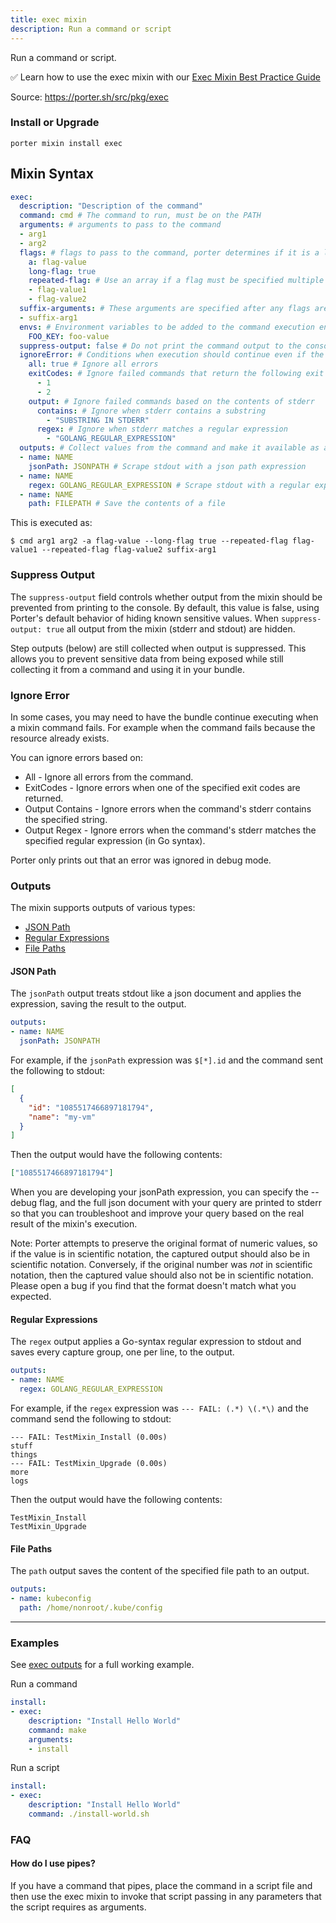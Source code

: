 ```yaml
---
title: exec mixin
description: Run a command or script
---
```


Run a command or script.

✅ Learn how to use the exec mixin with our [Exec Mixin Best Practice Guide](/docs(/docs/best-practices/exec-mixin/))

Source: https://porter.sh/src/pkg/exec

### Install or Upgrade
```
porter mixin install exec
```

## Mixin Syntax

```yaml
exec:
  description: "Description of the command"
  command: cmd # The command to run, must be on the PATH
  arguments: # arguments to pass to the command
  - arg1
  - arg2
  flags: # flags to pass to the command, porter determines if it is a long (--flag) or short flag (-f)
    a: flag-value
    long-flag: true
    repeated-flag: # Use an array if a flag must be specified multiple times with different values
    - flag-value1
    - flag-value2
  suffix-arguments: # These arguments are specified after any flags are passed
  - suffix-arg1
  envs: # Environment variables to be added to the command execution environment
    FOO_KEY: foo-value
  suppress-output: false # Do not print the command output to the console
  ignoreError: # Conditions when execution should continue even if the command fails
    all: true # Ignore all errors 
    exitCodes: # Ignore failed commands that return the following exit codes
      - 1
      - 2
    output: # Ignore failed commands based on the contents of stderr
      contains: # Ignore when stderr contains a substring
        - "SUBSTRING IN STDERR"
      regex: # Ignore when stderr matches a regular expression
        - "GOLANG_REGULAR_EXPRESSION"
  outputs: # Collect values from the command and make it available as an output
  - name: NAME
    jsonPath: JSONPATH # Scrape stdout with a json path expression
  - name: NAME
    regex: GOLANG_REGULAR_EXPRESSION # Scrape stdout with a regular expression
  - name: NAME
    path: FILEPATH # Save the contents of a file
```

This is executed as:

```
$ cmd arg1 arg2 -a flag-value --long-flag true --repeated-flag flag-value1 --repeated-flag flag-value2 suffix-arg1
```

### Suppress Output

The `suppress-output` field controls whether output from the mixin should be
prevented from printing to the console. By default, this value is false, using
Porter's default behavior of hiding known sensitive values. When 
`suppress-output: true` all output from the mixin (stderr and stdout) are hidden.

Step outputs (below) are still collected when output is suppressed. This allows
you to prevent sensitive data from being exposed while still collecting it from
a command and using it in your bundle.

### Ignore Error

In some cases, you may need to have the bundle continue executing when a mixin command fails.
For example when the command fails because the resource already exists.

You can ignore errors based on:

* All - Ignore all errors from the command.
* ExitCodes - Ignore errors when one of the specified exit codes are returned.
* Output Contains - Ignore errors when the command's stderr contains the specified string.
* Output Regex - Ignore errors when the command's stderr matches the specified regular expression (in Go syntax).

Porter only prints out that an error was ignored in debug mode.

### Outputs

The mixin supports outputs of various types:

* [JSON Path](#json-path)
* [Regular Expressions](#regular-expressions)
* [File Paths](#file-paths)


#### JSON Path

The `jsonPath` output treats stdout like a json document and applies the expression, saving the result to the output.

```yaml
outputs:
- name: NAME
  jsonPath: JSONPATH
```

For example, if the `jsonPath` expression was `$[*].id` and the command sent the following to stdout: 

```json
[
  {
    "id": "1085517466897181794",
    "name": "my-vm"
  }
]
```

Then the output would have the following contents:

```json
["1085517466897181794"]
```

When you are developing your jsonPath expression, you can specify the --debug
flag, and the full json document with your query are printed to stderr so that you
can troubleshoot and improve your query based on the real result of the mixin's
execution.

Note: Porter attempts to preserve the original format of numeric values, so if the value
is in scientific notation, the captured output should also be in scientific notation.
Conversely, if the original number was _not_ in scientific notation, then the captured
value should also not be in scientific notation. Please open a bug if you find that the
format doesn't match what you expected.

#### Regular Expressions

The `regex` output applies a Go-syntax regular expression to stdout and saves every capture group, one per line, to the output.

```yaml
outputs:
- name: NAME
  regex: GOLANG_REGULAR_EXPRESSION
```

For example, if the `regex` expression was `--- FAIL: (.*) \(.*\)` and the command send the following to stdout:

```
--- FAIL: TestMixin_Install (0.00s)
stuff
things
--- FAIL: TestMixin_Upgrade (0.00s)
more
logs
```

Then the output would have the following contents:

```
TestMixin_Install
TestMixin_Upgrade
```

#### File Paths

The `path` output saves the content of the specified file path to an output.

```yaml
outputs:
- name: kubeconfig
  path: /home/nonroot/.kube/config
```

---

### Examples

See [exec outputs][exec-outputs] for a full working example.

Run a command
```yaml
install:
- exec:
    description: "Install Hello World"
    command: make
    arguments:
    - install
```

Run a script
```yaml
install:
- exec:
    description: "Install Hello World"
    command: ./install-world.sh
```

[exec-outputs]: /examples/src/exec-outputs/

### FAQ

#### How do I use pipes?

If you have a command that pipes, place the command in a script file and then
use the exec mixin to invoke that script passing in any parameters that the
script requires as arguments.
